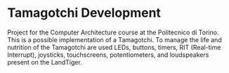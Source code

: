 # Tamagotchi Development

Project for the Computer Architecture course at the Politecnico di Torino. 
This is a possible implementation of a Tamagotchi. To manage the life and nutrition of the Tamagotchi are used LEDs, buttons, timers, RIT (Real-time Interrupt), joysticks, touchscreens, potentiometers, and loudspeakers present on the LandTiger.
